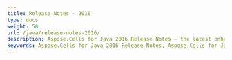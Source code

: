 ```yaml
---
title: Release Notes - 2016
type: docs
weight: 50
url: /java/release-notes-2016/
description: Aspose.Cells for Java 2016 Release Notes – the latest enhancements, new features, and fixes.
keywords: Aspose.Cells for Java 2016 Release Notes, Aspose.Cells for Java 2016 updates and fixes
---
```



